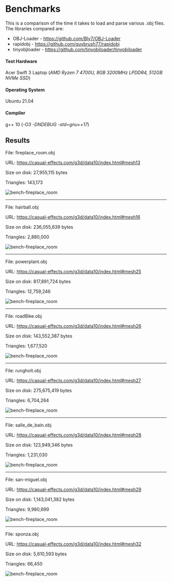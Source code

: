 # Benchmarks

This is a comparison of the time it takes to load and parse various .obj files. The libraries compared are:
* OBJ-Loader - https://github.com/Bly7/OBJ-Loader
* rapidobj - https://github.com/guybrush77/rapidobj
* tinyobjloader - https://github.com/tinyobjloader/tinyobjloader

#### Test Hardware

Acer Swift 3 Laptop (_AMD Ryzen 7 4700U, 8GB 3200MHz LPDDR4, 
512GB NVMe SSD_)

#### Operating System
Ubuntu 21.04

#### Compiler
g++ 10 (_-O3 -DNDEBUG -std=gnu++17_)

## Results

File: fireplace_room.obj

URL: https://casual-effects.com/g3d/data10/index.html#mesh13

Size on disk: 27,955,115 bytes

Triangles: 143,173

![bench-fireplace_room](https://raw.githubusercontent.com/guybrush77/rapidobj/master/data/images/bench-fireplace_room.svg)

---
File: hairball.obj

URL: https://casual-effects.com/g3d/data10/index.html#mesh16

Size on disk: 236,055,639 bytes

Triangles: 2,880,000

![bench-fireplace_room](https://raw.githubusercontent.com/guybrush77/rapidobj/master/data/images/bench-hairball.svg)

---
File: powerplant.obj

URL: https://casual-effects.com/g3d/data10/index.html#mesh25

Size on disk: 817,891,724 bytes

Triangles: 12,759,246

![bench-fireplace_room](https://raw.githubusercontent.com/guybrush77/rapidobj/master/data/images/bench-powerplant.svg)

---
File: roadBike.obj

URL: https://casual-effects.com/g3d/data10/index.html#mesh26

Size on disk: 143,552,387 bytes

Triangles: 1,677,520

![bench-fireplace_room](https://raw.githubusercontent.com/guybrush77/rapidobj/master/data/images/bench-roadBike.svg)

---
File: rungholt.obj

URL: https://casual-effects.com/g3d/data10/index.html#mesh27

Size on disk: 275,675,419 bytes

Triangles: 6,704,264

![bench-fireplace_room](https://raw.githubusercontent.com/guybrush77/rapidobj/master/data/images/bench-rungholt.svg)

---
File: salle_de_bain.obj

URL: https://casual-effects.com/g3d/data10/index.html#mesh28

Size on disk: 123,949,346 bytes

Triangles: 1,231,030

![bench-fireplace_room](https://raw.githubusercontent.com/guybrush77/rapidobj/master/data/images/bench-salle_de_bain.svg)

---
File: san-miguel.obj

URL: https://casual-effects.com/g3d/data10/index.html#mesh29

Size on disk: 1,143,041,382 bytes

Triangles: 9,980,699

![bench-fireplace_room](https://raw.githubusercontent.com/guybrush77/rapidobj/master/data/images/bench-san-miguel.svg)

---
File: sponza.obj

URL: https://casual-effects.com/g3d/data10/index.html#mesh32

Size on disk: 5,610,593 bytes

Triangles: 66,450

![bench-fireplace_room](https://raw.githubusercontent.com/guybrush77/rapidobj/master/data/images/bench-sponza.svg)
